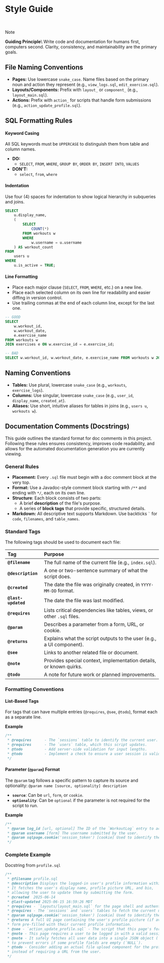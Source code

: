 # Style Guide


</br>

> [!NOTE]
> **Guiding Principle**\ 
> Write code and documentation for humans first, computers second. Clarity, consistency, and maintainability are the primary goals.


## File Naming Conventions
- **Pages:** Use lowercase `snake_case`. Name files based on the primary noun and action they represent (e.g., `view_logs.sql`, `edit_exercise.sql`).
- **Layouts/Components:** Prefix with `layout_` or `component_` (e.g., `layout_main.sql`).
- **Actions:** Prefix with `action_` for scripts that handle form submissions (e.g., `action_update_profile.sql`).

## SQL Formatting Rules

#### Keyword Casing
All SQL keywords must be `UPPERCASE` to distinguish them from table and column names.
- **DO:** 
	- `SELECT`, `FROM`, `WHERE`, `GROUP BY`, `ORDER BY`, `INSERT INTO`, `VALUES`
- **DON'T:** 
	- `select`, `from`, `where`

#### Indentation
Use four (4) spaces for indentation to show logical hierarchy in subqueries and joins.

```sql
SELECT
    u.display_name,
    (
        SELECT
            COUNT(*)
        FROM workouts w
        WHERE
            w.username = u.username
    ) AS workout_count
FROM
    users u
WHERE
    u.is_active = TRUE;
````

#### Line Formatting

- Place each major clause (`SELECT`, `FROM`, `WHERE`, etc.) on a new line.
- Place each selected column on its own line for readability and easier diffing in version control.
- Use trailing commas at the end of each column line, except for the last one.

```sql
-- GOOD
SELECT
    w.workout_id,
    w.workout_date,
    e.exercise_name
FROM workouts w
JOIN exercises e ON w.exercise_id = e.exercise_id;
```
```sql
-- BAD
SELECT w.workout_id, w.workout_date, e.exercise_name FROM workouts w JOIN exercises e ON w.exercise_id = e.exercise_id;
```

## Naming Conventions

- **Tables:** Use plural, lowercase `snake_case` (e.g., `workouts`, `exercise_logs`).
- **Columns:** Use singular, lowercase `snake_case` (e.g., `user_id`, `display_name`, `created_at`).
- **Aliases:** Use short, intuitive aliases for tables in joins (e.g., `users u`, `workouts w`).

## Documentation Comments (Docstrings)

This guide outlines the standard format for doc comments in this project. Following these rules ensures consistency, improves code readability, and allows for the automated documentation generation you are currently viewing.

### General Rules

- **Placement:** Every `.sql` file must begin with a doc comment block at the very top.
- **Format:** Use a Javadoc-style comment block starting with `/**` and ending with `*/`, each on its own line.
- **Structure**: Each block consists of two parts:
	- A brief **description** of the file's purpose.
	- A series of **block tags** that provide specific, structured details.
- **Markdown:** All descriptive text supports Markdown. Use backticks `` ` `` for `code`, `filenames`, and `table_names`.

### Standard Tags

The following tags should be used to document each file:

| Tag | Purpose |
| :--- | :--- |
| **`@filename`** | The full name of the current file (e.g., `index.sql`). |
| **`@description`** | A one or two-sentence summary of what the script does. |
| **`@created`** | The date the file was originally created, in `YYYY-MM-DD` format. |
| **`@last-updated`**| The date the file was last modified. |
| **`@requires`** | Lists critical dependencies like tables, views, or other `.sql` files. |
| **`@param`** | Describes a parameter from a form, URL, or cookie. |
| **`@returns`** | Explains what the script outputs to the user (e.g., a UI component). |
| **`@see`** | Links to another related file or document. |
| **`@note`** | Provides special context, implementation details, or known quirks. |
| **`@todo`** | A note for future work or planned improvements. |

### Formatting Conventions

#### List-Based Tags
For tags that can have multiple entries (`@requires`, `@see`, `@todo`), format each as a separate line.

**Example**
```js
/**
 * @requires      - The `sessions` table to identify the current user.
 * @requires      - The `users` table, which this script updates.
 * @todo          - Add server-side validation for input lengths.
 * @todo          - Implement a check to ensure a user session is valid.
 */
```


#### Parameter (`@param`) Format

The `@param` tag follows a specific pattern to capture its source and optionality: `@param name [source, optionality] description`
- **`source`**: Can be `url`, `form`, or `cookie`.
- **`optionality`**: Can be `optional` if the parameter is not required for the script to run.

**Example**
```js
/**
 * @param log_id [url, optional] The ID of the `WorkoutLog` entry to act upon.
 * @param username [form] The username submitted by the user.
 * @param sqlpage.cookie('session_token') [cookie] Used to identify the logged-in user.
 */
```


### Complete Example
Docstring from `profile.sql`

```js
/**
 * @filename profile.sql
 * @description Displays the logged-in user's profile information within an editable form.
 * It fetches the user's display name, profile picture URL, and bio,
 * allowing the user to update them by submitting the form.
 * @created  2025-06-14
 * @last-updated 2025-06-15 16:59:26 MDT
 * @requires - `layouts/layout_main.sql` for the page shell and authentication.
 * @requires - The `sessions` and `users` tables to fetch the current user's data.
 * @param sqlpage.cookie('session_token') [cookie] Used to identify the logged-in user.
 * @returns A full UI page containing the user's profile picture (if available) and a
 * form pre-filled with their current profile information.
 * @see - `action_update_profile.sql` - The script that this page's form submits to.
 * @note - This page requires a user to be logged in with a valid session cookie.
 * @note - It safely fetches all user data into a single JSON object (`$user_data`)
 * to prevent errors if some profile fields are empty (`NULL`).
 * @todo - Consider adding an actual file upload component for the profile picture
 * instead of requiring a URL from the user.
 */
```